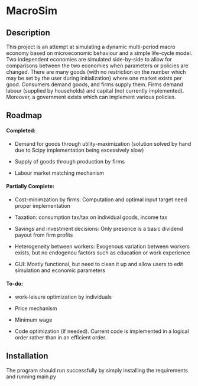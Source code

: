 # MacroSim

## Description

This project is an attempt at simulating a dynamic multi-period macro economy based on microeconomic behaviour and a simple life-cycle model. Two independent economies are simulated side-by-side to allow for comparisons between the two economies when parameters or policies are changed.
There are many goods (with no restriction on the number which may be set by the user during initialization) where one market exists per good. Consumers demand goods, and firms supply them. Firms demand labour (supplied by households) and capital (not currently implemented).
Moreover, a government exists which can implement various policies.

## Roadmap

#### Completed:

- Demand for goods through utility-maximization (solution solved by hand due to Scipy implementation being excessively slow)

- Supply of goods through production by firms

- Labour market matching mechanism

#### Partially Complete:

- Cost-minimzation by firms: Computation and optimal input target need proper implementation

- Taxation: consumption tax/tax on individual goods, income tax

- Savings and investment decisions: Only presence is a basic dividend payout from firm profits

- Heterogeneity between workers: Exogenous variation between workers exists, but no endogenou factors such as education or work experience

- GUI: Mostly functional, but need to clean it up and allow users to edit simulation and economic parameters

#### To-do:

- work-leisure optimization by individuals

- Price mechanism

- Minimum wage

- Code optimization (if needed). Current code is implemented in a logical order rather than in an efficient order.

## Installation

The program should run successfully by simply installing the requirements and running main.py